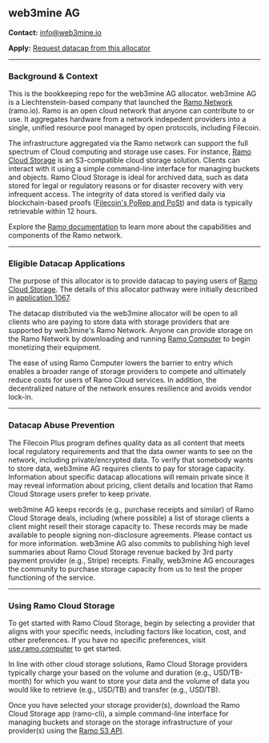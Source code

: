 ## web3mine AG

**Contact:** info@web3mine.io

**Apply:** [Request datacap from this allocator](https://github.com/filplus-bookkeeping/web3mine-AG/issues)
___

### Background & Context
This is the bookkeeping repo for the web3mine AG allocator. web3mine AG is a Liechtenstein-based company that launched the [Ramo Network](https://www.ramo.io/) (ramo.io). Ramo is an open cloud network that anyone can contribute to or use. It aggregates hardware from a network indepedent providers into a single, unified resource pool managed by open protocols, including Filecoin.

The infrastructure aggregated via the Ramo network can support the full spectrum of Cloud computing and storage use cases. For instance, [Ramo Cloud Storage](https://use.ramo.computer/) is an S3-compatible cloud storage solution. Clients can interact with it using a simple command-line interface for managing buckets and objects. Ramo Cloud Storage is ideal for archived data, such as data stored for legal or regulatory reasons or for disaster recovery with very infrequent access. The integrity of data stored is verified daily via blockchain-based proofs ([Filecoin's PoRep and PoSt](https://docs.filecoin.io/basics/the-blockchain/proofs)) and data is typically retrievable within 12 hours. 

Explore the [Ramo documentation](https://docs.ramo.io/) to learn more about the capabilities and components of the Ramo network.

___

### Eligible Datacap Applications
The purpose of this allocator is to provide datacap to paying users of [Ramo Cloud Storage](https://docs.ramo.io/use-cloud-services/ramo-cloud-storage/getting-started). The details of this allocator pathway were initially described in [application 1067](https://github.com/filecoin-project/notary-governance/issues/1067).

The datacap distributed via the web3mine allocator will be open to all clients who are paying to store data with storage providers that are supported by web3mine's Ramo Network. Anyone can provide storage on the Ramo Network by downloading and running [Ramo Computer](https://www.ramo.computer/) to begin monetizing their equipment. 

The ease of using Ramo Computer lowers the barrier to entry which enables a broader range of storage providers to compete and ultimately reduce costs for users of Ramo Cloud services. In addition, the decentralized nature of the network ensures resilience and avoids vendor lock-in.

___

### Datacap Abuse Prevention
The Filecoin Plus program defines quality data as all content that meets local regulatory requirements and that the data owner wants to see on the network, including private/encrypted data. To verify that somebody wants to store data, web3mine AG requires clients to pay for storage capacity. Information about specific datacap allocations will remain private since it may reveal information about pricing, client details and location that Ramo Cloud Storage users prefer to keep private.

web3mine AG keeps records (e.g., purchase receipts and similar) of Ramo Cloud Storage deals, including (where possible) a list of storage clients a client might resell their storage capacity to. These records may be made available to people signing non-disclosure agreements. Please contact us for more information. web3mine AG also commits to publishing high level summaries about Ramo Cloud Storage revenue backed by 3rd party payment provider (e.g., Stripe) receipts. Finally, web3mine AG encourages the community to purchase storage capacity from us to test the proper functioning of the service.
____

### Using Ramo Cloud Storage
To get started with Ramo Cloud Storage, begin by selecting a provider that aligns with your specific needs, including factors like location, cost, and other preferences. If you have no specific preferences, visit [use.ramo.computer](https://use.ramo.computer/) to get started.

In line with other cloud storage solutions, Ramo Cloud Storage providers typically charge your based on the volume and duration (e.g., USD/TB-month) for which you want to store your data and the volume of data you would like to retrieve (e.g., USD/TB) and transfer (e.g., USD/TB). 

Once you have selected your storage provider(s), download the Ramo Cloud Storage app (ramo-cli), a simple command-line interface for managing buckets and storage on the storage infrastructure of your provider(s) using the [Ramo S3 API](https://docs.ramo.io/use-cloud-services/ramo-cloud-storage/using-ramo-api).
